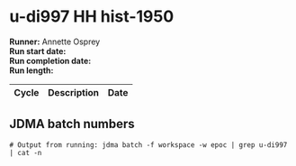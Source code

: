 # u-di997 HH hist-1950

**Runner:** Annette Osprey  
**Run start date:**    
**Run completion date:**   
**Run length:**    

| Cycle | Description | Date |
| --- | --- | --- |

## JDMA batch numbers
```
# Output from running: jdma batch -f workspace -w epoc | grep u-di997 | cat -n

```
